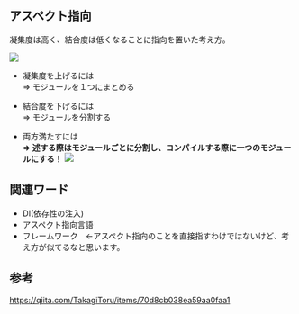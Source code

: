 ## アスペクト指向
凝集度は高く、結合度は低くなることに指向を置いた考え方。

![](https://qiita-user-contents.imgix.net/https%3A%2F%2Fqiita-image-store.s3.amazonaws.com%2F0%2F130026%2F64ad8fa6-338e-b77e-11e0-32b794f1e47e.png?ixlib=rb-1.2.2&auto=compress%2Cformat&gif-q=60&s=d3b1b9343ef21395922847c53643eb92)

- 凝集度を上げるには  
⇒ モジュールを１つにまとめる

- 結合度を下げるには  
⇒ モジュールを分割する

- 両方満たすには  
**⇒ 述する際はモジュールごとに分割し、コンパイルする際に一つのモジュールにする！**
![](https://qiita-user-contents.imgix.net/https%3A%2F%2Fqiita-image-store.s3.amazonaws.com%2F0%2F130026%2F79fd8899-7a46-d2e2-83a5-e13f72d53009.png?ixlib=rb-1.2.2&auto=compress%2Cformat&gif-q=60&s=95facf41fd2d4bc383b2770fcfd4d124)

## 関連ワード
- DI(依存性の注入)
- アスペクト指向言語
- フレームワーク　←アスペクト指向のことを直接指すわけではないけど、考え方が似てるなと思います。

## 参考
https://qiita.com/TakagiToru/items/70d8cb038ea59aa0faa1
